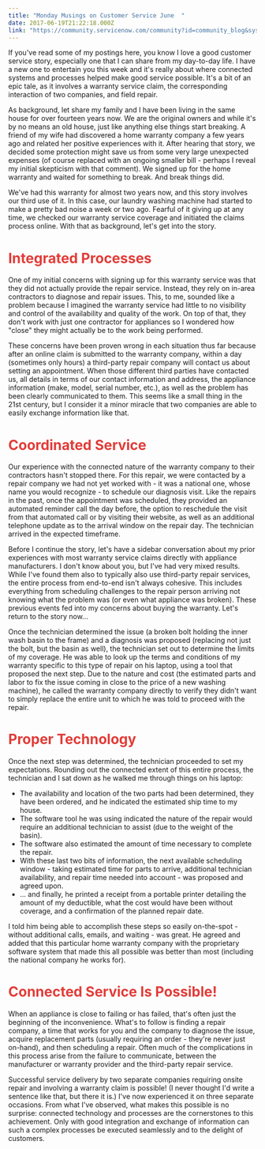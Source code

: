```yaml
---
title: "Monday Musings on Customer Service June  "
date: 2017-06-19T21:22:18.000Z
link: "https://community.servicenow.com/community?id=community_blog&sys_id=2cdd26e9dbd0dbc01dcaf3231f9619d1"
---
```

<p>If you've read some of my postings here, you know I love a good customer service story, especially one that I can share from my day-to-day life. I have a new one to entertain you this week and it's really about where connected systems and processes helped make good service possible. It's a bit of an epic tale, as it involves a warranty service claim, the corresponding interaction of two companies, and field repair.</p><p></p><p>As background, let share my family and I have been living in the same house for over fourteen years now. We are the original owners and while it's by no means an old house, just like anything else things start breaking. A friend of my wife had discovered a home warranty company a few years ago and related her positive experiences with it. After hearing that story, we decided some protection might save us from some very large unexpected expenses (of course replaced with an ongoing smaller bill - perhaps I reveal my initial skepticism with that comment). We signed up for the home warranty and waited for something to break. And break things did.</p><p></p><p>We've had this warranty for almost two years now, and this story involves our third use of it. In this case, our laundry washing machine had started to make a pretty bad noise a week or two ago. Fearful of it giving up at any time, we checked our warranty service coverage and initiated the claims process online. With that as background, let's get into the story.</p><p></p><h1><span style="color: #e23d39;">Integrated Processes</span></h1><p>One of my initial concerns with signing up for this warranty service was that they did not actually provide the repair service. Instead, they rely on in-area contractors to diagnose and repair issues. This, to me, sounded like a problem because I imagined the warranty service had little to no visibility and control of the availability and quality of the work. On top of that, they don't work with just one contractor for appliances so I wondered how "close" they might actually be to the work being performed. </p><p></p><p>These concerns have been proven wrong in each situation thus far because after an online claim is submitted to the warranty company, within a day (sometimes only hours) a third-party repair company will contact us about setting an appointment. When those different third parties have contacted us, all details in terms of our contact information and address, the appliance information (make, model, serial number, etc.), as well as the problem has been clearly communicated to them. This seems like a small thing in the 21st century, but I consider it a minor miracle that two companies are able to easily exchange information like that. </p><p></p><h1><span style="color: #e23d39;">Coordinated Service</span></h1><p>Our experience with the connected nature of the warranty company to their contractors hasn't stopped there. For this repair, we were contacted by a repair company we had not yet worked with - it was a national one, whose name you would recognize - to schedule our diagnosis visit. Like the repairs in the past, once the appointment was scheduled, they provided an automated reminder call the day before, the option to reschedule the visit from that automated call or by visiting their website, as well as an additional telephone update as to the arrival window on the repair day. The technician arrived in the expected timeframe. </p><p></p><p>Before I continue the story, let's have a sidebar conversation about my prior experiences with most warranty service claims directly with appliance manufacturers. I don't know about you, but I've had very mixed results. While I've found them also to typically also use third-party repair services, the entire process from end-to-end isn't always cohesive. This includes everything from scheduling challenges to the repair person arriving not knowing what the problem was (or even what appliance was broken). These previous events fed into my concerns about buying the warranty. Let's return to the story now...</p><p></p><p>Once the technician determined the issue (a broken bolt holding the inner wash basin to the frame) and a diagnosis was proposed (replacing not just the bolt, but the basin as well), the technician set out to determine the limits of my coverage. He was able to look up the terms and conditions of my warranty specific to this type of repair on his laptop, using a tool that proposed the next step. Due to the nature and cost (the estimated parts and labor to fix the issue coming in close to the price of a new washing machine), he called the warranty company directly to verify they didn't want to simply replace the entire unit to which he was told to proceed with the repair.</p><p></p><h1><span style="color: #e23d39;">Proper Technology</span></h1><p>Once the next step was determined, the technician proceeded to set my expectations. Rounding out the connected extent of this entire process, the technician and I sat down as he walked me through things on his laptop:</p><p></p><ul><li>The availability and location of the two parts had been determined, they have been ordered, and he indicated the estimated ship time to my house.</li><li>The software tool he was using indicated the nature of the repair would require an additional technician to assist (due to the weight of the basin).</li><li>The software also estimated the amount of time necessary to complete the repair.</li><li>With these last two bits of information, the next available scheduling window - taking estimated time for parts to arrive, additional technician availability, and repair time needed into account - was proposed and agreed upon. </li><li>... and finally, he printed a receipt from a portable printer detailing the amount of my deductible, what the cost would have been without coverage, and a confirmation of the planned repair date.</li></ul><p></p><p>I told him being able to accomplish these steps so easily on-the-spot - without additional calls, emails, and waiting - was great. He agreed and added that this particular home warranty company with the proprietary software system that made this all possible was better than most (including the national company he works for).</p><p></p><h1><span style="color: #e23d39;">Connected Service Is Possible!</span></h1><p>When an appliance is close to failing or has failed, that's often just the beginning of the inconvenience. What's to follow is finding a repair company, a time that works for you and the company to diagnose the issue, acquire replacement parts (usually requiring an order - they're never just on-hand), and then scheduling a repair. Often much of the complications in this process arise from the failure to communicate, between the manufacturer or warranty provider and the third-party repair service.</p><p></p><p>Successful service delivery by two separate companies requiring onsite repair and involving a warranty claim is possible! (I never thought I'd write a sentence like that, but there it is.) I've now experienced it on three separate occasions. From what I've observed, what makes this possible is no surprise: connected technology and processes are the cornerstones to this achievement. Only with good integration and exchange of information can such a complex processes be executed seamlessly and to the delight of customers.</p>